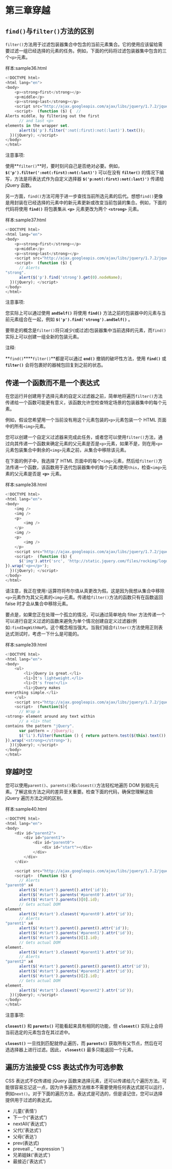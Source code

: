 # 第三章穿越

## `find()`与`filter()`方法的区别

`filter()`方法用于过滤包装器集合中包含的当前元素集合。它的使用应该留给需要过滤一组已经选择的元素的任务。例如，下面的代码将过滤包装器集中包含的三个`<p>`元素。

样本:sample36.html

```js
<!DOCTYPE html>
<html lang="en">
<body>
    <p><strong>first</strong></p>
    <p>middle</p>
    <p><strong>last</strong></p>
    <script src="http://ajax.googleapis.com/ajax/libs/jquery/1.7.2/jquery.min.js"></script>
    <script>  (function ($) {  //
Alerts middle, by filtering out the first 
      // and last <p>
elements in the wrapper set. 
      alert($('p').filter(':not(:first):not(:last)').text());
  })(jQuery); </script>
</body>
</html>

```

注意事项:

使用**`filter()`**时，要时刻问自己是否绝对必要。例如， **`$('p').filter(':not(:first):not(:last)')`** 可以在没有 **`filter()`** 的情况下编写，方法是将表达式作为自定义选择器 **`$('p:not(:first):not(:last)')`** 传递给 jQuery 函数。

另一方面，`find()`方法可用于进一步查找当前所选元素的后代。想想`find()`更像是用封装在已经选择的元素中的新元素更新或改变当前包装的集合。例如，下面的代码将使用 **`find()`** 将包裹集从 **`<p>`** 元素更改为两个 **`<strong>`** 元素。

样本:sample37.html

```js
<!DOCTYPE html>
<html lang="en">
<body>
    <p><strong>first</strong></p>
    <p>middle</p>
    <p><strong>last</strong></p>
    <script src="http://ajax.googleapis.com/ajax/libs/jquery/1.7.2/jquery.min.js"></script>
    <script>  (function ($) {
      // Alerts
"strong". 
      alert($('p').find('strong').get(0).nodeName);
  })(jQuery); </script>
</body>
</html>

```

注意事项:

您实际上可以通过使用 **`andSelf()`** 将使用 **`find()`** 方法之前的包装器中的元素与当前元素组合在一起，例如 **`$('p').find('strong').andSelf()`** 。

要带走的概念是`filter()`将只减少(或过滤)包装器集中当前选择的元素，而`find()`实际上可以创建一组全新的包装元素。

注释:

**`find()`****`filter()`**都是可以通过 **`end()`** 撤销的破坏性方法，使用 **`find()`** 或 **`filter()`** 会将包裹好的器械包回复到之前的状态。

## 传递一个函数而不是一个表达式

在您运行并创建用于选择元素的自定义过滤器之前，简单地将遍历`filter()`方法传递给一个函数可能更有意义，该函数允许您检查特定场景的包装器集中的每个元素。

例如，假设您希望用一个当前没有用这个元素包装的`<p>`元素包装一个 HTML 页面中的所有`<img>`元素。

您可以创建一个自定义过滤器来完成此任务，或者您可以使用`filter()`方法，通过向其传递一个函数来确定元素的父元素是否是`<p>`元素，如果不是，则在用`<p>`元素包装集合中剩余的`<img>`元素之前，从集合中移除该元素。

在下面的例子中，我选择了 HTML 页面中的每个`<img>`元素，然后给`filter()`方法传递一个函数，该函数用于迭代包装器集中的每个元素(使用`this`，检查`<img>`元素的父元素是否是 **`<p>`** 元素。

样本:sample38.html

```js
<!DOCTYPE html>
<html lang="en">
<body>
    <img />
    <img />
    <p>
        <img />
    </p>
    <img />
    <p>
        <img />
    </p>
    <script src="http://ajax.googleapis.com/ajax/libs/jquery/1.7.2/jquery.min.js"></script>
    <script>  (function ($) {
      $('img').attr('src', 'http://static.jquery.com/files/rockimg/logo_jquery_215x53.gif').filter(function () { return !$(this).parent('p').length == 1
}).wrap('<p></p>');
  })(jQuery); </script>
</body>
</html>

```

请注意，我正在使用`!`运算符将布尔值从真更改为假。这是因为我想从集合中移除`<p>`元素作为其父元素的`<img>`元素。传递给`filter()`方法的函数只有在函数返回 false 时才会从集合中移除元素。

要点是，如果您正在处理一个孤立的情况，可以通过简单地向 filter 方法传递一个可以进行自定义过滤的函数来避免为单个情况创建自定义过滤器(例如`:findImgWithNoP`)。这个概念相当强大。当我们结合`filter()`方法使用正则表达式测试时，考虑一下什么是可能的。

样本:sample39.html

```js
<!DOCTYPE html>
<html lang="en">
<body>
    <ul>
        <li>jQuery is great.</li>
        <li>It's lightweight.</li>
        <li>It's free!</li>
        <li>jQuery makes
everything simple.</li>
    </ul>
    <script src="http://ajax.googleapis.com/ajax/libs/jquery/1.7.2/jquery.min.js"></script>
    <script>  (function($){  
      // Wrap a
<strong> element around any text within 
      // a <li> that
contains the pattern "jQuery". 
      var pattern = /jQuery/i;
      $('li').filter(function () { return pattern.test($(this).text());
}).wrap('<strong></strong>');
  })(jQuery); </script>
</body>
</html>

```

## 穿越时空

您可以使用`parent()`、`parents()`和`closest()`方法轻松地遍历 DOM 到祖先元素。了解这些方法之间的差异至关重要。检查下面的代码，确保您理解这些 jQuery 遍历方法之间的区别。

样本:sample40.html

```js
<!DOCTYPE html>
<html lang="en">
<body>
    <div id="parent2">
        <div id="parent1">
            <div id="parent0">
                <div id="start"></div>
            </div>
        </div>
    </div>

    <script src="http://ajax.googleapis.com/ajax/libs/jquery/1.7.2/jquery.min.js"></script>
    <script>  (function ($) {
      // Alerts
"parent0" x4 
      alert($('#start').parent().attr('id'));
      alert($('#start').parents('#parent0').attr('id'));
      alert($('#start').parents()[0].id);
      // Gets actual DOM
element 
      alert($('#start').closest('#parent0').attr('id'));
      // Alerts
"parent1" x4 
      alert($('#start').parent().parent().attr('id'));
      alert($('#start').parents('#parent1').attr('id'));
      alert($('#start').parents()[1].id);
      // Gets actual DOM
element. 
      alert($('#start').closest('#parent1').attr('id'));
      // Alerts
"parent2" x4 
      alert($('#start').parent().parent().parent().attr('id'));
      alert($('#start').parents('#parent2').attr('id'));
      alert($('#start').parents()[2].id);
      // Gets actual DOM
element. 
      alert($('#start').closest('#parent2').attr('id'));
  })(jQuery); </script>
</body>
</html>

```

注意事项:

**`closest()`** 和 **`parents()`** 可能看起来具有相同的功能，但 **`closest()`** 实际上会将当前选定的元素包含在其过滤中。

**`closest()`** 一旦找到匹配就停止遍历，而 **`parents()`** 获取所有父节点，然后在可选选择器上进行过滤。因此， **`closest()`** 最多只能返回一个元素。

## 遍历方法接受 CSS 表达式作为可选参数

CSS 表达式不仅传递给 jQuery 函数来选择元素，还可以传递给几个遍历方法。可能很容易忘记这一点，因为许多遍历方法根本不需要使用任何表达式就可以运行，例如`next()`。对于下面的遍历方法，表达式是可选的，但是请记住，您可以选择提供用于过滤的表达式。

*   儿童('表情')
*   下一个(“表达式”)
*   nextAll('表达式')
*   父代('表达式')
*   父母('表达')
*   prev(表达式)
*   preveall _ ' expression ')
*   兄弟姐妹('表达式')
*   最接近('表达式')